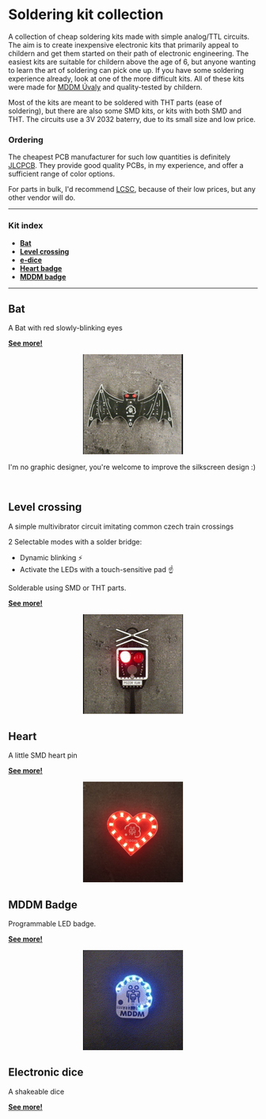 # Soldering kit collection
A collection of cheap soldering kits made with simple analog/TTL circuits. 
The aim is to create inexpensive electronic kits that primarily appeal to childern and get them started on their path of electronic engineering. The easiest kits are suitable for childern above the age of 6, but anyone wanting to learn the art of soldering can pick one up.
If you have some soldering experience already, look at one of the more difficult kits.
All of these kits were made for [MDDM Úvaly](https://www.mddmuvaly.cz/) and quality-tested by childern. 

Most of the kits are meant to be soldered with THT parts (ease of soldering), but there are also some SMD kits, or kits with both SMD and THT. 
The circuits use a 3V 2032 baterry, due to its small size and low price.

### Ordering
The cheapest PCB manufacturer for such low quantities is definitely [JLCPCB](https://www.jlcpcb.com/). They provide good quality PCBs, in my experience, and offer a sufficient range of color options.

For parts in bulk, I'd recommend [LCSC](https://www.lcsc.com/), because of their low prices, but any other vendor will do.

---

### Kit index
- [**Bat**](#bat)
- [**Level crossing**](#level-crossing)
- [**e-dice**](#electronic-dice)
- [**Heart badge**](#heart)
- [**MDDM badge**](#mddm-badge)

---

## Bat 

A Bat with red slowly-blinking eyes

[**See more!**](bat/README.md)

<p align='center'> <a href="bat/doc/bat-video.gif" target="_blank"><img width=40% src='bat/doc/bat-video.gif'></a> </p>

I'm no graphic designer, you're welcome to improve the silkscreen design :)

<br>

## Level crossing

A simple multivibrator circuit imitating common czech train crossings 

2 Selectable modes with a solder bridge: 
- Dynamic blinking :zap:
- Activate the LEDs with a touch-sensitive pad :point_up:

Solderable using SMD or THT parts.

[**See more!**](/crossing/README.md)

<p align='center'> <a href="crossing/doc/crossing-video.gif" target="_blank"><img width=40% src='crossing/doc/crossing-video.gif'></a> </p>

## Heart

A little SMD heart pin

[**See more!**](/heart-badge/README.md)

<p align='center'> <a href="heart-badge/doc/heart.png" target="_blank"><img width=40% src='heart-badge/doc/heart.png'></a> </p>

## MDDM Badge

Programmable LED badge.

[**See more!**](/mddm-badge/README.md)

<p align='center'> <a href="mddm-badge/doc/mddm-badge-video.gif" target="_blank"><img width=40% src="mddm-badge/doc/mddm-badge-video.gif"></a> </p>

## Electronic dice

A shakeable dice 

[**See more!**](/e-dice/README.md)
